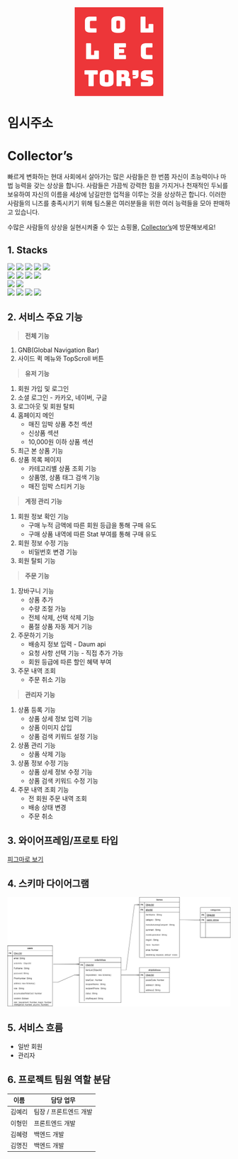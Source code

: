 <img src="/src/views/box_logo.png" alt="Collector's" style="margin: 0 auto; display: block;"/>


# 임시주소 


# Collector’s

빠르게 변화하는 현대 사회에서 살아가는 많은 사람들은 한 번쯤 자신이 초능력이나 마법 능력을 갖는 상상을 합니다. 사람들은 가끔씩 강력한 힘을 가지거나 천재적인 두뇌를 보유하여 자신의 이름을 세상에 남길만한 업적을 이루는 것을 상상하곤 합니다. 이러한 사람들의 니즈를 충족시키기 위해 팀스물은 여러분들을 위한 여러 능력들을 모아 판매하고 있습니다.

수많은 사람들의 상상을 실현시켜줄 수 있는 쇼핑몰, <a href="http://kdt-sw2-seoul-team20.elicecoding.com/">Collector’s</a>에 방문해보세요!

## 1. Stacks

<div>
<img src="https://img.shields.io/badge/HTML5-E34F26?style=flat&logo=HTML5&logoColor=white" />
<img src="https://img.shields.io/badge/CSS3-1572B6?style=flat&logo=CSS3&logoColor=white" />
<img src="https://img.shields.io/badge/JavaScript-F7DF1E?style=flat&logo=JavaScript&logoColor=white" />
<img src="https://img.shields.io/badge/Swiper-6332F6?style=flat&logo=Swiper&logoColor=white" />
<img src="https://img.shields.io/badge/Font Awesome-528DD7?style=flat&logo=FontAwesome&logoColor=white" />
</div>

<div>
<img src="https://img.shields.io/badge/Node.js-339933?style=flat&logo=Node.js&logoColor=white" />
<img src="https://img.shields.io/badge/Express-000000?style=flat&logo=Express&logoColor=white" />
<img src="https://img.shields.io/badge/MongoDB-47A248?style=flat&logo=MongoDB&logoColor=white" />
<img src="https://img.shields.io/badge/AmazonS3-569A31?style=flat&logo=AmazonS3&logoColor=white" />
</div>

<div>
<img src="https://img.shields.io/badge/Git-F05032?style=flat&logo=Git&logoColor=white" />
<img src="https://img.shields.io/badge/GitLab-FC6D26?style=flat&logo=GitLab&logoColor=white" />
</div>

<div>
<img src="https://img.shields.io/badge/Prettier-F7B93E?style=flat&logo=Prettier&logoColor=white" />
<img src="https://img.shields.io/badge/Notion-000000?style=flat&logo=Notion&logoColor=white" />
<img src="https://img.shields.io/badge/Figma-F24E1E?style=flat&logo=Figma&logoColor=white" />
<img src="https://img.shields.io/badge/VS Code-007ACC?&style=flat&logo=visualstudiocode&logoColor=white" />
</div>

## 2. 서비스 주요 기능

> **전체 기능**

1. GNB(Global Navigation Bar)
2. 사이드 퀵 메뉴와 TopScroll 버튼

> **유저 기능**

1. 회원 가입 및 로그인
2. 소셜 로그인 - 카카오, 네이버, 구글
3. 로그아웃 및 회원 탈퇴
4. 홈페이지 메인
   - 매진 임박 상품 추천 섹션
   - 신상품 섹션
   - 10,000원 이하 상품 섹션
5. 최근 본 상품 기능
6. 상품 목록 페이지
   - 카테고리별 상품 조회 기능
   - 상품명, 상품 태그 검색 기능
   - 매진 임박 스티커 기능

> **계정 관리 기능**

1. 회원 정보 확인 기능
   - 구매 누적 금액에 따른 회원 등급을 통해 구매 유도
   - 구매 상품 내역에 따른 Stat 부여를 통해 구매 유도
2. 회원 정보 수정 기능
   - 비밀번호 변경 기능
3. 회원 탈퇴 기능

> **주문 기능**

1. 장바구니 기능
   - 상품 추가
   - 수량 조절 가능
   - 전체 삭제, 선택 삭제 기능
   - 품절 상품 자동 제거 기능
2. 주문하기 기능
   - 배송지 정보 입력 - Daum api
   - 요청 사항 선택 기능 - 직접 추가 가능
   - 회원 등급에 따른 할인 혜택 부여
3. 주문 내역 조회
   - 주문 취소 기능

> **관리자 기능**

1. 상품 등록 기능
   - 상품 상세 정보 입력 기능
   - 상품 이미지 삽입
   - 상품 검색 키워드 설정 기능
2. 상품 관리 기능
   - 상품 삭제 기능
3. 상품 정보 수정 기능
   - 상품 상세 정보 수정 기능
   - 상품 검색 키워드 수정 기능
4. 주문 내역 조회 기능
   - 전 회원 주문 내역 조회
   - 배송 상태 변경
   - 주문 취소
 
## 3. 와이어프레임/프로토 타입

[피그마로 보기](https://www.figma.com/file/MmTalHhD88uGEyQJGJKyoe/?node-id=637%3A49)

## 4. 스키마 다이어그램

![스키마 다이터그램](./docImg/team20-collector's.jpg)

## 5. 서비스 흐름

- 일반 회원
- 관리자

## 6. 프로젝트 팀원 역할 분담

| 이름   | 담당 업무              |
| ------ | ---------------------- |
| 김예리 | 팀장 / 프론트엔드 개발 |
| 이형민 | 프론트엔드 개발        |
| 김혜령 | 백엔드 개발            |
| 김명진 | 백엔드 개발            |
